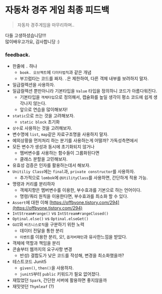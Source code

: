 # 자동차 경주 게임 최종 피드백

> 자동차 경주게임을 마무리하며..

다들 고생하셨습니당!!! <br>
많이배우고가요, 감사합니당 :)


### feedback.

- 한줄에 `.` 하나
    - `book. 오브젝트`에 `디미터법칙`과 같은 개념
    - 부끄럼타는 코드를 짜자. `.`은 제한하여, 다른 객체 내부를 보려하지 말자.
- 일급컬렉션을 사용하자. 
- 일급컬렉션 뿐만아니라 기본타입을 `Value` 타입을 정의하니 코드가 아름다워진다.
    - 기본타입을 `객체타입`으로 정의해서, 캡슐화를 높일 생각이 평소 코드에 쉽게 생각나지 않는다.
    - 앞으로 연습을 많이해보자!
- `static`으로 쓰는 것을 고려해보자.
    - `static block` 초기화
- `상수`로 사용하는 것을 고려해보자.
- 변수명에 `list`, `map`같은 자료구조명을 사용하지 말자.
- 예외상황을 먼저처리 하는 분기를 사용하는게 어떨까? 가독성측면에서
- 모든 변수가 생성과 동시에 초기화되지 않거나
    - 멤버변수를 사용하는 함수들이 그룹화된다면
    - 클래스 분할을 고민해보자.
- 유효성 검증은 인자를 활용하는데서 해보자. 
- `Unitiliy Class`에는 `final`과, `private constructor`를 사용하자.
    - 추가적으로 `lombok`에 `@UtilityClass`를 사용하면, 간단하게 적용 가능.
- 명령과 커리를 분리하자
    - 객체지향은 멤버변수를 이용한, 부수효과를 기본으로 하는 언어이다.
    - 명령/쿼리 원칙을 이용한다면, 부수효과를 최소화 할 수 있다.
- `Assert`에 대한 이해  [https://offbyone.tistory.com/294](https://offbyone.tistory.com/294)
- `IntStream#range()` vs `IntStream#rangeClosed()`
- `Optinal.else()` vs `Optinal.elseGet()`
- `GUI`와 `비즈니스로직`을 구분하기 위한 노력
    - 데이터 전달을 통한 분리
    - `이벤트`를 이용한 분리, 오!, `옵저버패턴`과 유사한느낌을 받았다.
- 객체에 역할과 책임을 분리
- 콘솔부터 웹까지의 요구사항 변경
    - 반성) 결합도가 낮은 코드를 작성해, 변경을 최소화했을까?
- 테스트코드 Junit5    
    - `given()`, `then()`을 사용하자.
    - `junit5`부터 `public` 키워드가 필요 없어졌다.
- 재밌었던 `Spark`, 간단한 서버에 활용하면 좋지않을까
- 재밋엇던 `Thymleaf` (?)

   
